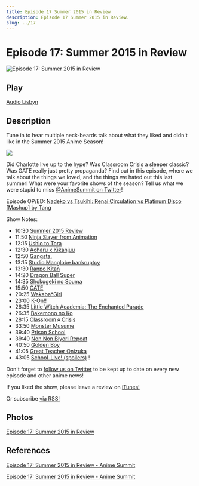 ```yaml
---
title: Episode 17 Summer 2015 in Review
description: Episode 17 Summer 2015 in Review.
slug: ../17
---
```


# Episode 17: Summer 2015 in Review

![Episode 17: Summer 2015 in Review](https://i.imgur.com/MGc9KOM.png)

## Play

[Audio Lisbyn](http://traffic.libsyn.com/ranime/Episode_17_final_mixdown.mp3)

## Description

Tune in to hear multiple neck-beards talk about what they liked and didn't like in the Summer 2015 Anime Season!

[![](https://i.imgur.com/EPnQc1R.png)](http://traffic.libsyn.com/ranime/Episode_17_final_mixdown.mp3)

Did Charlotte live up to the hype? Was Classroom Crisis a sleeper classic? Was GATE really just pretty propaganda? Find out in this episode, where we talk about the things we loved, and the things we hated out this last summer! What were your favorite shows of the season? Tell us what we were stupid to miss [@AnimeSummit on Twitter](https://twitter.com/AnimeSummit)!

Episode OP/ED: [Nadeko vs Tsukihi: Renai Circulation vs Platinum Disco [Mashup] by Tang](https://www.youtube.com/watch?v=wSoPwNc4Adg)

Show Notes:

*   10:30 [Summer 2015 Review](http://myanimelist.net/anime/season/2015/summer)
*   [](http://myanimelist.net/anime/season/2015/summer)11:50 [Ninja Slayer from Animation](http://myanimelist.net/anime/23605/Ninja_Slayer_From_Animation)
*   [](http://myanimelist.net/anime/23605/Ninja_Slayer_From_Animation)12:15 [Ushio to Tora](http://myanimelist.net/anime/29854/Ushio_to_Tora_(TV))
*   [](http://myanimelist.net/anime/29854/Ushio_to_Tora_(TV))12:30 [Aoharu x Kikanjuu](http://myanimelist.net/anime/30205/Aoharu_x_Kikanjuu)
*   [](http://myanimelist.net/anime/30205/Aoharu_x_Kikanjuu)12:50 [Gangsta.](http://myanimelist.net/anime/25183/Gangsta)
*   13:15 [Studio Manglobe bankruptcy](http://www.animenewsnetwork.com/news/2015-10-01/manglobe-anime-studio-files-for-bankruptcy/.93611)
*   [](http://www.animenewsnetwork.com/news/2015-10-01/manglobe-anime-studio-files-for-bankruptcy/.93611)13:30 [Ranpo Kitan](http://myanimelist.net/anime/28619/Ranpo_Kitan:_Game_of_Laplace)
*   [](http://myanimelist.net/anime/28619/Ranpo_Kitan:_Game_of_Laplace)14:20 [Dragon Ball Super](http://myanimelist.net/anime/30694/Dragon_Ball_Super)
*   [](http://myanimelist.net/anime/30694/Dragon_Ball_Super)14:35 [Shokugeki no Souma](http://myanimelist.net/anime/28171/Shokugeki_no_Souma)
*   [](http://myanimelist.net/anime/28171/Shokugeki_no_Souma)15:50 [GATE](http://myanimelist.net/anime/28907/Gate:_Jieitai_Kanochi_nite_Kaku_Tatakaeri)
*   [](http://myanimelist.net/anime/28907/Gate:_Jieitai_Kanochi_nite_Kaku_Tatakaeri)20:25 [Wakaba*Girl](http://myanimelist.net/anime/30355/Wakaba*Girl)
*   [](http://myanimelist.net/anime/30355/Wakaba*Girl)23:00 [K-On!!](http://myanimelist.net/anime/7791/K-On)
*   26:35 [Little Witch Academia: The Enchanted Parade](http://myanimelist.net/anime/19489/Little_Witch_Academia:_Mahou_Shikake_no_Parade)
*   [](http://myanimelist.net/anime/19489/Little_Witch_Academia:_Mahou_Shikake_no_Parade)26:35 [Bakemono no Ko](http://myanimelist.net/anime/28805/Bakemono_no_Ko)
*   [](http://myanimelist.net/anime/28805/Bakemono_no_Ko)28:15 [Classroom☆Crisis](http://myanimelist.net/anime/30383/Classroom%E2%98%86Crisis)
*   [](http://myanimelist.net/anime/30383/Classroom%E2%98%86Crisis)33:50 [Monster Musume](http://myanimelist.net/anime/30307/Monster_Musume_no_Iru_Nichijou)
*   [](http://myanimelist.net/anime/30307/Monster_Musume_no_Iru_Nichijou)39:40 [Prison School](http://myanimelist.net/anime/30240/Prison_School)
*   [](http://myanimelist.net/anime/30240/Prison_School)39:40 [Non Non Biyori Repeat](http://myanimelist.net/anime/23623/Non_Non_Biyori_Repeat)
*   [](http://myanimelist.net/anime/23623/Non_Non_Biyori_Repeat)40:50 [Golden Boy](http://myanimelist.net/anime/268/Golden_Boy)
*   [](http://myanimelist.net/anime/268/Golden_Boy)41:05 [Great Teacher Onizuka](http://myanimelist.net/anime/245/Great_Teacher_Onizuka)
*   [](http://myanimelist.net/anime/245/Great_Teacher_Onizuka)43:05 [School-Live! (spoilers)](http://myanimelist.net/anime/24765/Gakkougurashi) ! 

Don't forget to [follow us on Twitter](https://twitter.com/AnimeSummit) to be kept up to date on every new episode and other anime news!

If you liked the show, please leave a review on [iTunes!](https://itunes.apple.com/us/podcast/anime-summit/id1018790874)

Or subscribe [via RSS!](http://ranime.libsyn.com/rss)

## Photos

[Episode 17: Summer 2015 in Review](https://i.imgur.com/MGc9KOM.png)

## References

[Episode 17: Summer 2015 in Review - Anime Summit](https://web.archive.org/web/20160503092357/http://animesummit.net/episode-17-summer-2015-in-review)

[Episode 17: Summer 2015 in Review - Anime Summit](http://animesummit.net/episode-17-summer-2015-in-review)